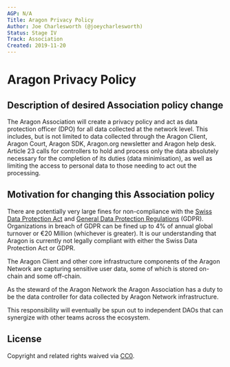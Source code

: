 ```yaml
---
AGP: N/A
Title: Aragon Privacy Policy
Author: Joe Charlesworth (@joeycharlesworth)
Status: Stage IV
Track: Association
Created: 2019-11-20
---
```


# Aragon Privacy Policy

## Description of desired Association policy change

The Aragon Association will create a privacy policy and act as data protection officer (DPO) for all data collected at the network level. This includes, but is not limited to data collected through the Aragon Client, Aragon Court, Aragon SDK, Aragon.org newsletter and Aragon help desk. Article 23 calls for controllers to hold and process only the data absolutely necessary for the completion of its duties (data minimisation), as well as limiting the access to personal data to those needing to act out the processing.

## Motivation for changing this Association policy

There are potentially very large fines for non-compliance with the [Swiss Data Protection Act](https://www.admin.ch/opc/en/classified-compilation/19920153/index.html) and [General Data Protection Regulations](https://eur-lex.europa.eu/eli/reg/2016/679/oj) (GDPR). Organizations in breach of GDPR can be fined up to 4% of annual global turnover or €20 Million (whichever is greater). It is our understanding that Aragon is currently not legally compliant with either the Swiss Data Protection Act or GDPR. 

The Aragon Client and other core infrastructure components of the Aragon Network are capturing sensitive user data, some of which is stored on-chain and some off-chain. 

As the steward of the Aragon Network the Aragon Association has a duty to be the data controller for data collected by Aragon Network infrastructure.

This responsibility will eventually be spun out to independent DAOs that can synergize with other teams across the ecosystem.

## License
Copyright and related rights waived via [CC0](https://creativecommons.org/publicdomain/zero/1.0/).
